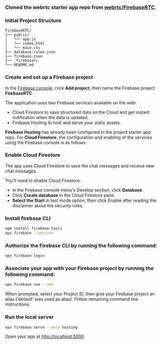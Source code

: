 ### Cloned the webrtc starter app repo from [webrtc/FirebaseRTC](https://github.com/webrtc/FirebaseRTC).

### initial Project Structure
```
FirebaseRTC/
├── public/
│   └── app.js
│   └── index.html
│   └── main.css
├── database.rules.json
├── firebase.json
├── .firebaserc
└── README.md
```

### Create and set up a Firebase project

In the [Firebase console](https://console.firebase.google.com/), click **Add project**, then name the Firebase project **FirebaseRTC**.

The application uses two Firebase services available on the web:
- Cloud Firestore to save structured data on the Cloud and get instant notification when the data is updated.
- Firebase Hosting to host and serve your static assets.

**Firebase Hosting** has already been configured in the project starter app repo.
For **Cloud Firestore**, the configuration and enabling of the services using the Firebase console is as follows:

### Enable Cloud Firestore
The app uses Cloud Firestore to save the chat messages and receive new chat messages.

You'll need to enable Cloud Firestore:

- In the Firebase console menu's Develop section, click **Database**.
- Click **Create database** in the Cloud Firestore pane.
- **Select the Start** in test mode option, then click Enable after reading the disclaimer about the security rules.

### Install firebase CLI
```sh
npm install firebase-tools
npx firebase --version
```

### Authorize the Firebase CLI by running the following command:
```sh
npx firebase login
```

### Associate your app with your Firebase project by running the following command:
```sh
npx firebase use --add
```
When prompted, select your Project ID, then give your Firebase project an alias ('default' was used as alias).
Follow remaining command line instructions.

### Run the local server
```sh
npx firebase serve --only hosting
```
Open your app at [http://localhost:5000](http://localhost:5000).